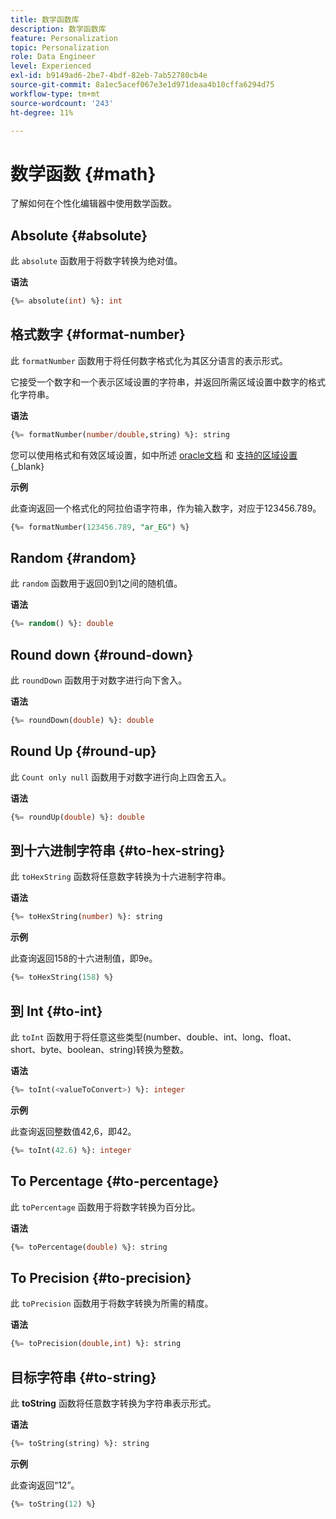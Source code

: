 ```yaml
---
title: 数学函数库
description: 数学函数库
feature: Personalization
topic: Personalization
role: Data Engineer
level: Experienced
exl-id: b9149ad6-2be7-4bdf-82eb-7ab52780cb4e
source-git-commit: 8a1ec5acef067e3e1d971deaa4b10cffa6294d75
workflow-type: tm+mt
source-wordcount: '243'
ht-degree: 11%

---
```


# 数学函数 {#math}

了解如何在个性化编辑器中使用数学函数。

## Absolute {#absolute}

此 `absolute` 函数用于将数字转换为绝对值。

**语法**

```sql
{%= absolute(int) %}: int
```

## 格式数字 {#format-number}

此 `formatNumber` 函数用于将任何数字格式化为其区分语言的表示形式。

它接受一个数字和一个表示区域设置的字符串，并返回所需区域设置中数字的格式化字符串。

**语法**

```sql
{%= formatNumber(number/double,string) %}: string
```

您可以使用格式和有效区域设置，如中所述 [oracle文档](https://docs.oracle.com/javase/8/docs/api/java/util/Locale.html) 和 [支持的区域设置](https://www.oracle.com/java/technologies/javase/jdk11-suported-locales.html){_blank}

**示例**

此查询返回一个格式化的阿拉伯语字符串，作为输入数字，对应于123456.789。

```sql
{%= formatNumber(123456.789, "ar_EG") %}
```

## Random {#random}

此 `random` 函数用于返回0到1之间的随机值。

**语法**

```sql
{%= random() %}: double
```

## Round down {#round-down}

此 `roundDown` 函数用于对数字进行向下舍入。

**语法**

```sql
{%= roundDown(double) %}: double
```

## Round Up {#round-up}

此 `Count only null` 函数用于对数字进行向上四舍五入。

**语法**

```sql
{%= roundUp(double) %}: double
```

## 到十六进制字符串 {#to-hex-string}

此 `toHexString` 函数将任意数字转换为十六进制字符串。

**语法**

```sql
{%= toHexString(number) %}: string
```

**示例**

此查询返回158的十六进制值，即9e。

```sql
{%= toHexString(158) %}
```

## 到 Int {#to-int}

此 `toInt` 函数用于将任意这些类型(number、double、int、long、float、short、byte、boolean、string)转换为整数。

**语法**

```sql
{%= toInt(<valueToConvert>) %}: integer
```

**示例**

此查询返回整数值42,6，即42。

```sql
{%= toInt(42.6) %}: integer
```

## To Percentage {#to-percentage}

此 `toPercentage` 函数用于将数字转换为百分比。

**语法**

```sql
{%= toPercentage(double) %}: string
```

## To Precision {#to-precision}

此 `toPrecision` 函数用于将数字转换为所需的精度。

**语法**

```sql
{%= toPrecision(double,int) %}: string
```

## 目标字符串 {#to-string}

此 **toString** 函数将任意数字转换为字符串表示形式。

**语法**

```sql
{%= toString(string) %}: string
```

**示例**

此查询返回“12”。

```sql
{%= toString(12) %} 
```

